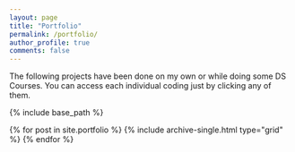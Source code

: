 ```yaml
---
layout: page
title: "Portfolio"
permalink: /portfolio/
author_profile: true
comments: false
---
```

The following projects have been done on my own or while doing some DS Courses. You can access each individual coding just by clicking any of them.

{% include base_path %}

<div class="grid__wrapper">
  {% for post in site.portfolio %}
    {% include archive-single.html type="grid" %}
  {% endfor %}
</div>

